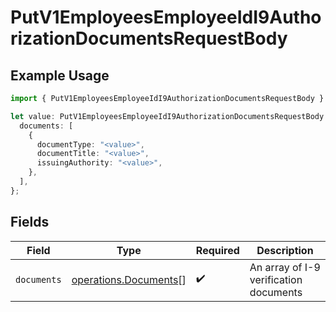 # PutV1EmployeesEmployeeIdI9AuthorizationDocumentsRequestBody

## Example Usage

```typescript
import { PutV1EmployeesEmployeeIdI9AuthorizationDocumentsRequestBody } from "@gusto/embedded-api/models/operations";

let value: PutV1EmployeesEmployeeIdI9AuthorizationDocumentsRequestBody = {
  documents: [
    {
      documentType: "<value>",
      documentTitle: "<value>",
      issuingAuthority: "<value>",
    },
  ],
};
```

## Fields

| Field                                                          | Type                                                           | Required                                                       | Description                                                    |
| -------------------------------------------------------------- | -------------------------------------------------------------- | -------------------------------------------------------------- | -------------------------------------------------------------- |
| `documents`                                                    | [operations.Documents](../../models/operations/documents.md)[] | :heavy_check_mark:                                             | An array of I-9 verification documents                         |